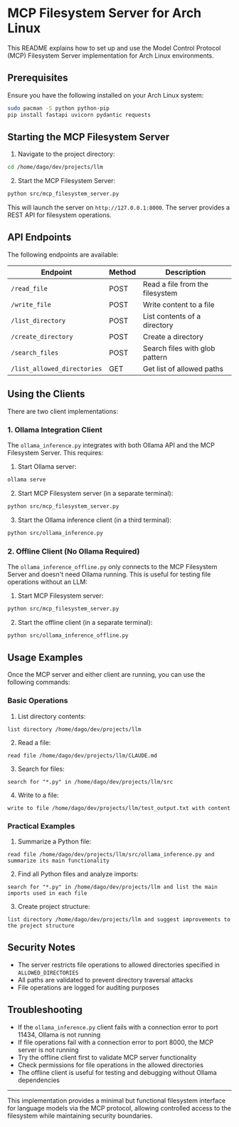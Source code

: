# MCP Filesystem Server for Arch Linux

This README explains how to set up and use the Model Control Protocol (MCP) Filesystem Server implementation for Arch Linux environments.

## Prerequisites

Ensure you have the following installed on your Arch Linux system:

```bash
sudo pacman -S python python-pip
pip install fastapi uvicorn pydantic requests
```

## Starting the MCP Filesystem Server

1. Navigate to the project directory:
```bash
cd /home/dago/dev/projects/llm
```

2. Start the MCP Filesystem Server:
```bash
python src/mcp_filesystem_server.py
```

This will launch the server on `http://127.0.0.1:8000`. The server provides a REST API for filesystem operations.

## API Endpoints

The following endpoints are available:

| Endpoint | Method | Description |
|----------|--------|-------------|
| `/read_file` | POST | Read a file from the filesystem |
| `/write_file` | POST | Write content to a file |
| `/list_directory` | POST | List contents of a directory |
| `/create_directory` | POST | Create a directory |
| `/search_files` | POST | Search files with glob pattern |
| `/list_allowed_directories` | GET | Get list of allowed paths |

## Using the Clients

There are two client implementations:

### 1. Ollama Integration Client

The `ollama_inference.py` integrates with both Ollama API and the MCP Filesystem Server. This requires:

1. Start Ollama server:
```bash
ollama serve
```

2. Start MCP Filesystem server (in a separate terminal):
```bash
python src/mcp_filesystem_server.py
```

3. Start the Ollama inference client (in a third terminal):
```bash
python src/ollama_inference.py
```

### 2. Offline Client (No Ollama Required)

The `ollama_inference_offline.py` only connects to the MCP Filesystem Server and doesn't need Ollama running. This is useful for testing file operations without an LLM:

1. Start MCP Filesystem server:
```bash
python src/mcp_filesystem_server.py
```

2. Start the offline client (in a separate terminal):
```bash
python src/ollama_inference_offline.py
```

## Usage Examples

Once the MCP server and either client are running, you can use the following commands:

### Basic Operations

1. List directory contents:
```
list directory /home/dago/dev/projects/llm
```

2. Read a file:
```
read file /home/dago/dev/projects/llm/CLAUDE.md
```

3. Search for files:
```
search for "*.py" in /home/dago/dev/projects/llm/src
```

4. Write to a file:
```
write to file /home/dago/dev/projects/llm/test_output.txt with content
```

### Practical Examples

1. Summarize a Python file:
```
read file /home/dago/dev/projects/llm/src/ollama_inference.py and summarize its main functionality
```

2. Find all Python files and analyze imports:
```
search for "*.py" in /home/dago/dev/projects/llm and list the main imports used in each file
```

3. Create project structure:
```
list directory /home/dago/dev/projects/llm and suggest improvements to the project structure
```

## Security Notes

- The server restricts file operations to allowed directories specified in `ALLOWED_DIRECTORIES`
- All paths are validated to prevent directory traversal attacks
- File operations are logged for auditing purposes

## Troubleshooting

- If the `ollama_inference.py` client fails with a connection error to port 11434, Ollama is not running
- If file operations fail with a connection error to port 8000, the MCP server is not running
- Try the offline client first to validate MCP server functionality
- Check permissions for file operations in the allowed directories
- The offline client is useful for testing and debugging without Ollama dependencies

---

This implementation provides a minimal but functional filesystem interface for language models via the MCP protocol, allowing controlled access to the filesystem while maintaining security boundaries.
